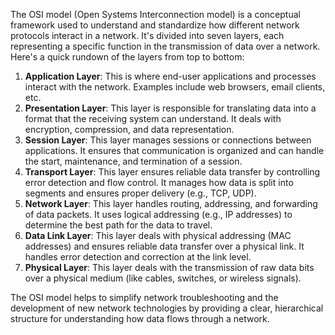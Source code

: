 The OSI model (Open Systems Interconnection model) is a conceptual framework used to understand and standardize how different network protocols interact in a network. It's divided into seven layers, each representing a specific function in the transmission of data over a network. Here's a quick rundown of the layers from top to bottom:

1. **Application Layer**: This is where end-user applications and processes interact with the network. Examples include web browsers, email clients, etc.
2. **Presentation Layer**: This layer is responsible for translating data into a format that the receiving system can understand. It deals with encryption, compression, and data representation.
3. **Session Layer**: This layer manages sessions or connections between applications. It ensures that communication is organized and can handle the start, maintenance, and termination of a session.
4. **Transport Layer**: This layer ensures reliable data transfer by controlling error detection and flow control. It manages how data is split into segments and ensures proper delivery (e.g., TCP, UDP).
5. **Network Layer**: This layer handles routing, addressing, and forwarding of data packets. It uses logical addressing (e.g., IP addresses) to determine the best path for the data to travel.
6. **Data Link Layer**: This layer deals with physical addressing (MAC addresses) and ensures reliable data transfer over a physical link. It handles error detection and correction at the link level.
7. **Physical Layer**: This layer deals with the transmission of raw data bits over a physical medium (like cables, switches, or wireless signals).

The OSI model helps to simplify network troubleshooting and the development of new network technologies by providing a clear, hierarchical structure for understanding how data flows through a network.

